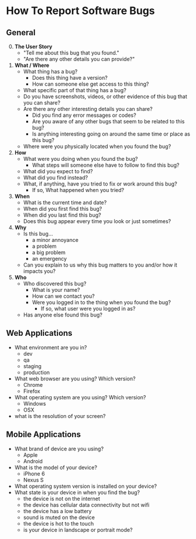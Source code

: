 # How To Report Software Bugs

## General

0. **The User Story**
    - "Tell me about this bug that you found."
    - "Are there any other details you can provide?"
1. **What / Where**
    - What thing has a bug?
        - Does this thing have a version?
        - How can someone else get access to this thing?
    - What specific part of that thing has a bug?
    - Do you have screenshots, videos, or other evidence of this bug that you can share?
    - Are there any other interesting details you can share?
        - Did you find any error messages or codes?
        - Are you aware of any other bugs that seem to be related to this bug?
        - Is anything interesting going on around the same time or place as this bug?
    - Where were you physically located when you found the bug?
2. **How**
    - What were you doing when you found the bug?
        - What steps will someone else have to follow to find this bug?
    - What did you expect to find?
    - What did you find instead?
    - What, if anything, have you tried to fix or work around this bug?
        - If so, What happened when you tried?
3. **When**
    - What is the current time and date?
    - When did you first find this bug?
    - When did you last find this bug?
    - Does this bug appear every time you look or just sometimes?
4. **Why**
    - Is this bug...
        - a minor annoyance
        - a problem
        - a big problem
        - an emergency
    - Can you explain to us why this bug matters to you and/or how it impacts you?
5. **Who**
    - Who discovered this bug?
        - What is your name?
        - How can we contact you?
        - Were you logged in to the thing when you found the bug?
            - If so, what user were you logged in as?
    - Has anyone else found this bug?

## Web Applications
- What environment are you in?
    - dev
    - qa
    - staging
    - production
- What web browser are you using? Which version?
    - Chrome
    - Firefox
- What operating system are you using? Which version?
    - Windows
    - OSX
- what is the resolution of your screen?

## Mobile Applications
- What brand of device are you using?
    - Apple
    - Android
- What is the model of your device?
    - iPhone 6
    - Nexus S
- What operating system version is installed on your device?
- What state is your device in when you find the bug?
    - the device is not on the internet
    - the device has cellular data connectivity but not wifi
    - the device has a low battery
    - sound is muted on the device
    - the device is hot to the touch
    - is your device in landscape or portrait mode?
